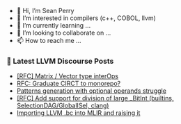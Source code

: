 - 👋 Hi, I’m Sean Perry
- 👀 I’m interested in compilers (c++, COBOL, llvm)
- 🌱 I’m currently learning ...
- 💞️ I’m looking to collaborate on ...
- 📫 How to reach me ...

<!---
s66perry/s66perry is a ✨ special ✨ repository because its `README.md` (this file) appears on your GitHub profile.
You can click the Preview link to take a look at your changes.
--->
### 📕 Latest LLVM Discourse Posts

<!-- DISCOURSE-LLVM:START -->
- [[RFC] Matrix / Vector type interOps](https://discourse.llvm.org/t/rfc-matrix-vector-type-interops/62164#post_2)
- [RFC: Graduate CIRCT to monorepo?](https://discourse.llvm.org/t/rfc-graduate-circt-to-monorepo/61890?page=4#post_72)
- [Patterns generation with optional operands struggle](https://discourse.llvm.org/t/patterns-generation-with-optional-operands-struggle/62180#post_1)
- [[RFC] Add support for division of large _BitInt &lpar;builtins, SelectionDAG/GlobalISel, clang&rpar;](https://discourse.llvm.org/t/rfc-add-support-for-division-of-large-bitint-builtins-selectiondag-globalisel-clang/60329#post_8)
- [Importing LLVM .bc into MLIR and raising it](https://discourse.llvm.org/t/importing-llvm-bc-into-mlir-and-raising-it/62170#post_4)
<!-- DISCOURSE-LLVM:END -->
